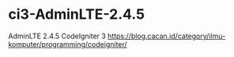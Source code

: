 # ci3-AdminLTE-2.4.5
AdminLTE 2.4.5 CodeIgniter 3
https://blog.cacan.id/category/ilmu-komputer/programming/codeigniter/


